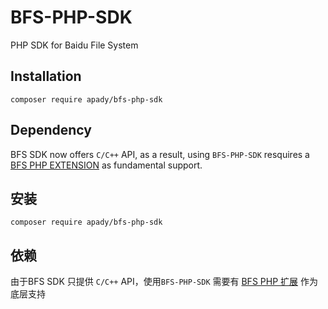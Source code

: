 # BFS-PHP-SDK
PHP SDK for Baidu File System

## Installation
```
composer require apady/bfs-php-sdk
```

## Dependency
BFS SDK now offers `C/C++` API, as a result, using `BFS-PHP-SDK` resquires a [BFS PHP EXTENSION](https://github.com/apady/bfs-php-extension) as fundamental support.

## 安装
```
composer require apady/bfs-php-sdk
```
## 依赖
由于BFS SDK 只提供 `C/C++` API，使用`BFS-PHP-SDK` 需要有 [BFS PHP 扩展](https://github.com/apady/bfs-php-extension) 作为底层支持

